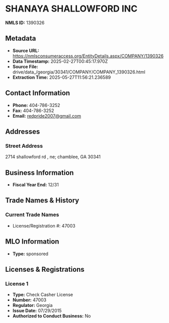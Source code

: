 # SHANAYA SHALLOWFORD INC

**NMLS ID:** 1390326

## Metadata
- **Source URL:** https://nmlsconsumeraccess.org/EntityDetails.aspx/COMPANY/1390326
- **Data Timestamp:** 2025-02-27T00:45:17.970Z
- **Source File:** drive/data_/georgia/30341/COMPANY/COMPANY_1390326.html
- **Extraction Time:** 2025-05-27T11:56:21.236589

## Contact Information
- **Phone:** 404-786-3252
- **Fax:** 404-786-3252
- **Email:** redpride2007@gmail.com

## Addresses
### Street Address
2714 shallowford rd , ne; chamblee, GA 30341

## Business Information
- **Fiscal Year End:** 12/31

## Trade Names & History
### Current Trade Names
- License/Registration #: 47003

## MLO Information
- **Type:** sponsored

## Licenses & Registrations

### License 1
- **Type:** Check Casher License
- **Number:** 47003
- **Regulator:** Georgia
- **Issue Date:** 07/29/2015
- **Authorized to Conduct Business:** No
